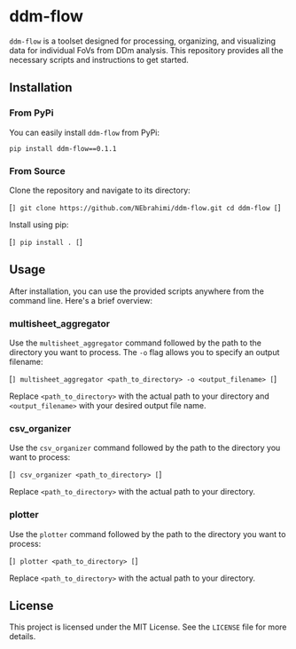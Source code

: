 # ddm-flow

`ddm-flow` is a toolset designed for processing, organizing, and visualizing data for individual FoVs from DDm analysis. This repository provides all the necessary scripts and instructions to get started.

## Installation

### From PyPi

You can easily install `ddm-flow` from PyPi:

```
pip install ddm-flow==0.1.1
```

### From Source

Clone the repository and navigate to its directory:

[```]
git clone https://github.com/NEbrahimi/ddm-flow.git
cd ddm-flow
[```]

Install using pip:

[```]
pip install .
[```]

## Usage

After installation, you can use the provided scripts anywhere from the command line. Here's a brief overview:

### multisheet_aggregator

Use the `multisheet_aggregator` command followed by the path to the directory you want to process. The `-o` flag allows you to specify an output filename:

[```]
multisheet_aggregator <path_to_directory> -o <output_filename>
[```]

Replace `<path_to_directory>` with the actual path to your directory and `<output_filename>` with your desired output file name.

### csv_organizer

Use the `csv_organizer` command followed by the path to the directory you want to process:

[```]
csv_organizer <path_to_directory>
[```]

Replace `<path_to_directory>` with the actual path to your directory.

### plotter

Use the `plotter` command followed by the path to the directory you want to process:

[```]
plotter <path_to_directory>
[```]

Replace `<path_to_directory>` with the actual path to your directory.

## License

This project is licensed under the MIT License. See the `LICENSE` file for more details.
